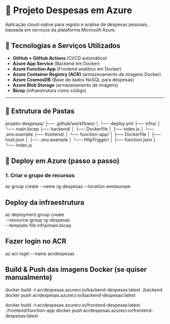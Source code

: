 # 💸 Projeto Despesas em Azure

Aplicação cloud-native para registo e análise de despesas pessoais, baseada em serviços da plataforma Microsoft Azure.

## 🔧 Tecnologias e Serviços Utilizados

- **GitHub + GitHub Actions** (CI/CD automático)
- **Azure App Service** (Backend em Docker)
- **Azure Function App** (Frontend analítico em Docker)
- **Azure Container Registry (ACR)** (armazenamento de imagens Docker)
- **Azure CosmosDB** (Base de dados NoSQL para despesas)
- **Azure Blob Storage** (armazenamento de imagens)
- **Bicep** (infraestrutura como código)

---

## 📁 Estrutura de Pastas

projeto-despesas/
├── .github/workflows/
│ └── deploy.yml
├── infra/
│ └── main.bicep
├── backend/
│ ├── Dockerfile
│ ├── index.js
│ └── .env.example
├── frontend/
│ └── function-app/
│ ├── Dockerfile
│ ├── host.json
│ ├── .env.example
│ └── HttpTrigger/
│ ├── function.json
│ └── index.js

## 🚀 Deploy em Azure (passo a passo)

### 1. Criar o grupo de recursos

az group create --name rg-despesas --location westeurope

## Deploy da infraestrutura

az deployment group create \
  --resource-group rg-despesas \
  --template-file infra/main.bicep


## Fazer login no ACR

az acr login --name acrdespesas


## Build & Push das imagens Docker (se quiser manualmente)

docker build -t acrdespesas.azurecr.io/backend-despesas:latest ./backend
docker push acrdespesas.azurecr.io/backend-despesas:latest

docker build -t acrdespesas.azurecr.io/frontend-despesas:latest ./frontend/function-app
docker push acrdespesas.azurecr.io/frontend-despesas:latest

